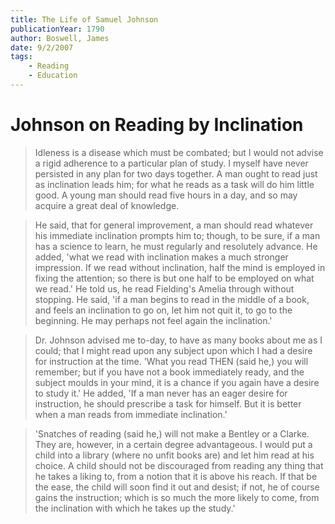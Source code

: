 ```yaml
---
title: The Life of Samuel Johnson
publicationYear: 1790
author: Boswell, James
date: 9/2/2007
tags:
    - Reading
    - Education
---
```


# Johnson on Reading by Inclination

> Idleness is a disease which must be combated; but I would not advise a rigid adherence to a particular plan of study. I myself have never persisted in any plan for two days together. A man ought to read just as inclination leads him; for what he reads as a task will do him little good. A young man should read five hours in a day, and so may acquire a great deal of knowledge.

> He said, that for general improvement, a man should read whatever his immediate inclination prompts him to; though, to be sure, if a man has a science to learn, he must regularly and resolutely advance. He added, 'what we read with inclination makes a much stronger impression. If we read without inclination, half the mind is employed in fixing the attention; so there is but one half to be employed on what we read.' He told us, he read Fielding's Amelia through without stopping. He said, 'if a man begins to read in the middle of a book, and feels an inclination to go on, let him not quit it, to go to the beginning. He may perhaps not feel again the inclination.'

> Dr. Johnson advised me to-day, to have as many books about me as I could; that I might read upon any subject upon which I had a desire for instruction at the time. 'What you read THEN (said he,) you will remember; but if you have not a book immediately ready, and the subject moulds in your mind, it is a chance if you again have a desire to study it.' He added, 'If a man never has an eager desire for instruction, he should prescribe a task for himself. But it is better when a man reads from immediate inclination.'

>'Snatches of reading (said he,) will not make a Bentley or a Clarke. They are, however, in a certain degree advantageous. I would put a child into a library (where no unfit books are) and let him read at his choice. A child should not be discouraged from reading any thing that he takes a liking to, from a notion that it is above his reach. If that be the ease, the child will soon find it out and desist; if not, he of course gains the instruction; which is so much the more likely to come, from the inclination with which he takes up the study.'
